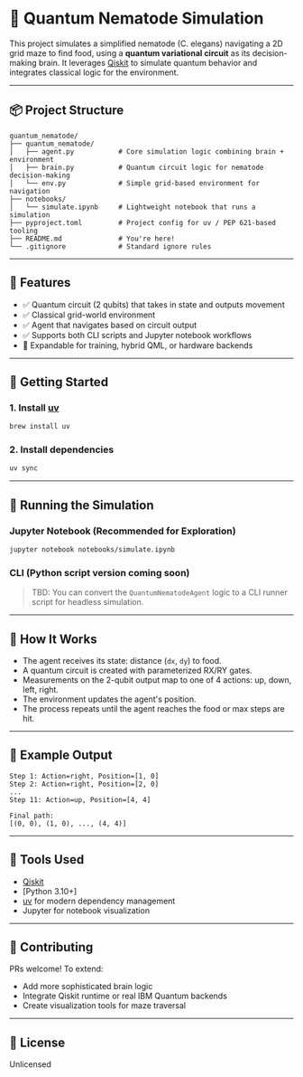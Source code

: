 # 🧠 Quantum Nematode Simulation

This project simulates a simplified nematode (C. elegans) navigating a 2D grid maze to find food, using a **quantum variational circuit** as its decision-making brain. It leverages [Qiskit](https://qiskit.org) to simulate quantum behavior and integrates classical logic for the environment.

---

## 📦 Project Structure

```
quantum_nematode/
├── quantum_nematode/
│   ├── agent.py           # Core simulation logic combining brain + environment
│   ├── brain.py           # Quantum circuit logic for nematode decision-making
│   └── env.py             # Simple grid-based environment for navigation
├── notebooks/
│   └── simulate.ipynb     # Lightweight notebook that runs a simulation
├── pyproject.toml         # Project config for uv / PEP 621-based tooling
├── README.md              # You're here!
└── .gitignore             # Standard ignore rules
```

---

## 🧪 Features

- ✅ Quantum circuit (2 qubits) that takes in state and outputs movement
- ✅ Classical grid-world environment
- ✅ Agent that navigates based on circuit output
- ✅ Supports both CLI scripts and Jupyter notebook workflows
- 🚧 Expandable for training, hybrid QML, or hardware backends

---

## 🚀 Getting Started

### 1. Install [uv](https://github.com/astral-sh/uv)

```bash
brew install uv
```

### 2. Install dependencies

```bash
uv sync
```

---

## 📓 Running the Simulation

### Jupyter Notebook (Recommended for Exploration)

```bash
jupyter notebook notebooks/simulate.ipynb
```

### CLI (Python script version coming soon)

> TBD: You can convert the `QuantumNematodeAgent` logic to a CLI runner script for headless simulation.

---

## 🧠 How It Works

- The agent receives its state: distance (`dx`, `dy`) to food.
- A quantum circuit is created with parameterized RX/RY gates.
- Measurements on the 2-qubit output map to one of 4 actions: up, down, left, right.
- The environment updates the agent's position.
- The process repeats until the agent reaches the food or max steps are hit.

---

## 🧪 Example Output

```
Step 1: Action=right, Position=[1, 0]
Step 2: Action=right, Position=[2, 0]
...
Step 11: Action=up, Position=[4, 4]

Final path:
[(0, 0), (1, 0), ..., (4, 4)]
```

---

## 🧰 Tools Used

- [Qiskit](https://qiskit.org/)
- [Python 3.10+]
- [uv](https://github.com/astral-sh/uv) for modern dependency management
- Jupyter for notebook visualization

---

## 🤝 Contributing

PRs welcome! To extend:

- Add more sophisticated brain logic
- Integrate Qiskit runtime or real IBM Quantum backends
- Create visualization tools for maze traversal

---

## 🧬 License

Unlicensed
